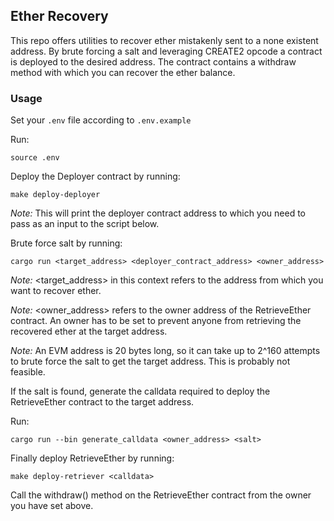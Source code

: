 ## Ether Recovery

This repo offers utilities to recover ether mistakenly sent to a none existent address. By brute forcing a salt and leveraging CREATE2 opcode a contract is deployed to the desired address. The contract contains a withdraw method with which you can recover the ether balance.

### Usage

Set your `.env` file according to `.env.example`

Run:

```
source .env
```

Deploy the Deployer contract by running:

```
make deploy-deployer
```

_Note:_ This will print the deployer contract address to which you need to pass as an input to the script below.

Brute force salt by running:

```
cargo run <target_address> <deployer_contract_address> <owner_address>
```

_Note:_ <target_address> in this context refers to the address from which you want to recover ether.

_Note:_ <owner_address> refers to the owner address of the RetrieveEther contract. An owner has to be set to prevent anyone from retrieving the recovered ether at the target address.

_Note:_ An EVM address is 20 bytes long, so it can take up to 2^160 attempts to brute force the salt to get the target address. This is probably not feasible.

If the salt is found, generate the calldata required to deploy the RetrieveEther contract to the target address.

Run:

```
cargo run --bin generate_calldata <owner_address> <salt>
```

Finally deploy RetrieveEther by running:

```
make deploy-retriever <calldata>
```

Call the withdraw() method on the RetrieveEther contract from the owner you have set above.
